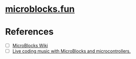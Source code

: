 # [microblocks.fun](https://microblocks.fun)

# References

- [ ] [MicroBlocks Wiki](https://wiki.microblocks.fun/en/home)
- [ ] [Live coding music with MicroBlocks and microcontrollers.](https://fosdem.org/2024/schedule/event/fosdem-2024-3104-live-coding-music-with-microblocks-and-microcontrollers-/)

